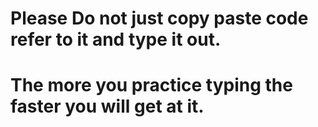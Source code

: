 # Please Do not just copy paste code refer to it and type it out.
# The more you practice typing the faster you will get at it.
